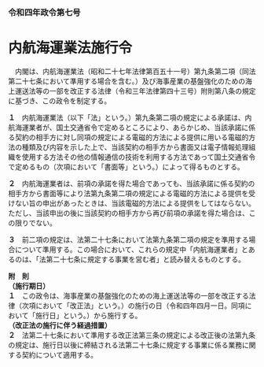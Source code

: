 ### 令和四年政令第七号  
# 内航海運業法施行令  
　内閣は、内航海運業法（昭和二十七年法律第百五十一号）第九条第二項（同法第二十七条において準用する場合を含む。）及び海事産業の基盤強化のための海上運送法等の一部を改正する法律（令和三年法律第四十三号）附則第八条の規定に基づき、この政令を制定する。  
  
**１**　内航海運業法（以下「法」という。）第九条第二項の規定による承諾は、内航海運業者が、国土交通省令で定めるところにより、あらかじめ、当該承諾に係る契約の相手方に対し同項の規定による電磁的方法による提供に用いる電磁的方法の種類及び内容を示した上で、当該契約の相手方から書面又は電子情報処理組織を使用する方法その他の情報通信の技術を利用する方法であって国土交通省令で定めるもの（次項において「書面等」という。）によって得るものとする。  
  
**２**　内航海運業者は、前項の承諾を得た場合であっても、当該承諾に係る契約の相手方から書面等により法第九条第二項の規定による電磁的方法による提供を受けない旨の申出があったときは、当該電磁的方法による提供をしてはならない。ただし、当該申出の後に当該契約の相手方から再び前項の承諾を得た場合は、この限りでない。  
  
**３**　前二項の規定は、法第二十七条において法第九条第二項の規定を準用する場合について準用する。この場合において、これらの規定中「内航海運業者」とあるのは、「法第二十七条に規定する事業を営む者」と読み替えるものとする。  
  
**附　則**  
**（施行期日）**  
**１**　この政令は、海事産業の基盤強化のための海上運送法等の一部を改正する法律（次項において「改正法」という。）の施行の日（令和四年四月一日。同項において「施行日」という。）から施行する。  
**（改正法の施行に伴う経過措置）**  
**２**　法第二十七条において準用する改正法第三条の規定による改正後の法第九条の規定は、施行日以後に締結される法第二十七条に規定する事業に係る業務に関する契約について適用する。  
  
